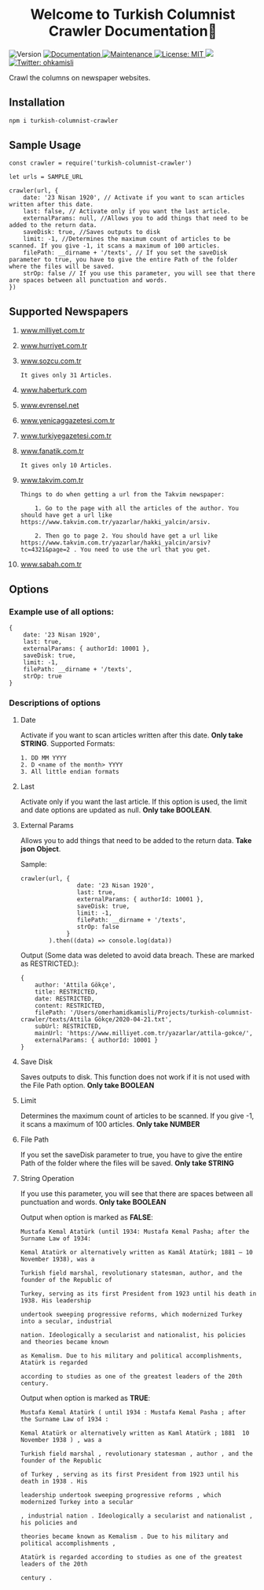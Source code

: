<h1 align="center">Welcome to Turkish Columnist Crawler Documentation👋</h1>
<p>
  <img alt="Version" src="https://img.shields.io/badge/version-1.0.2-blue.svg?cacheSeconds=2592000" />
  <a href="https://github.com/ohkamisli/turkish-columnist-crawler/blob/master/documentation/README.md" target="_blank">
    <img alt="Documentation" src="https://img.shields.io/badge/documentation-yes-brightgreen.svg" />
  </a>
  <a href="https://github.com/ohkamisli/turkish-columnist-crawler/graphs/commit-activity" target="_blank">
    <img alt="Maintenance" src="https://img.shields.io/badge/Maintained%3F-yes-green.svg" />
  </a>
  <a href="https://github.com/ohkamisli/turkish-columnist-crawler/blob/master/LICENSE" target="_blank">
    <img alt="License: MIT" src="https://img.shields.io/github/license/ohkamisli/Turkish-Columnist-Crawler" />
  </a>
  <a href="https://www.codacy.com/manual/ohkamisli/turkish-columnist-crawler?utm_source=github.com&amp;utm_medium=referral&amp;utm_content=ohkamisli/turkish-columnist-crawler&amp;utm_campaign=Badge_Grade"><img src="https://api.codacy.com/project/badge/Grade/3c439cde2e40429f809e587a0debef9c"/></a>
  <a href="https://twitter.com/ohkamisli" target="_blank">
    <img alt="Twitter: ohkamisli" src="https://img.shields.io/twitter/follow/ohkamisli.svg?style=social" />
  </a>
</p>

Crawl the columns on newspaper websites.

## Installation

```sh
npm i turkish-columnist-crawler
```

## Sample Usage

```
const crawler = require('turkish-columnist-crawler')

let urls = SAMPLE_URL

crawler(url, {
    date: '23 Nisan 1920', // Activate if you want to scan articles written after this date.
    last: false, // Activate only if you want the last article.
    externalParams: null, //Allows you to add things that need to be added to the return data.
    saveDisk: true, //Saves outputs to disk
    limit: -1, //Determines the maximum count of articles to be scanned. If you give -1, it scans a maximum of 100 articles.
    filePath: __dirname + '/texts', // If you set the saveDisk parameter to true, you have to give the entire Path of the folder where the files will be saved.
    strOp: false // If you use this parameter, you will see that there are spaces between all punctuation and words.
})
```

## Supported Newspapers

1.  www.milliyet.com.tr
2.  www.hurriyet.com.tr
3.  www.sozcu.com.tr

        It gives only 31 Articles.

4.  www.haberturk.com
5.  www.evrensel.net
6.  www.yenicaggazetesi.com.tr
7.  www.turkiyegazetesi.com.tr
8.  www.fanatik.com.tr

        It gives only 10 Articles.

9.  www.takvim.com.tr

        Things to do when getting a url from the Takvim newspaper:

            1. Go to the page with all the articles of the author. You should have get a url like https://www.takvim.com.tr/yazarlar/hakki_yalcin/arsiv.

            2. Then go to page 2. You should have get a url like https://www.takvim.com.tr/yazarlar/hakki_yalcin/arsiv?tc=4321&page=2 . You need to use the url that you get.

10) www.sabah.com.tr

## Options

### Example use of all options:

    {
        date: '23 Nisan 1920',
        last: true,
        externalParams: { authorId: 10001 },
        saveDisk: true,
        limit: -1,
        filePath: __dirname + '/texts',
        strOp: true
    }

### Descriptions of options

1.  Date

    Activate if you want to scan articles written after this date. **Only take STRING**.
    Supported Formats:

        1. DD MM YYYY
        2. D <name of the month> YYYY
        3. All little endian formats

2.  Last

    Activate only if you want the last article. If this option is used, the limit and date options are updated as null. **Only take BOOLEAN**.

3)  External Params

    Allows you to add things that need to be added to the return data. **Take json Object**.

    Sample:

        crawler(url, {
                        date: '23 Nisan 1920',
                        last: true,
                        externalParams: { authorId: 10001 },
                        saveDisk: true,
                        limit: -1,
                        filePath: __dirname + '/texts',
                        strOp: false
                     }
                ).then((data) => console.log(data))

    Output (Some data was deleted to avoid data breach. These are marked as RESTRICTED.):

        {
            author: 'Attila Gökçe',
            title: RESTRICTED,
            date: RESTRICTED,
            content: RESTRICTED,
            filePath: '/Users/omerhamidkamisli/Projects/turkish-columnist-crawler/texts/Attila Gökçe/2020-04-21.txt',
            subUrl: RESTRICTED,
            mainUrl: 'https://www.milliyet.com.tr/yazarlar/attila-gokce/',
            externalParams: { authorId: 10001 }
        }

4)  Save Disk

    Saves outputs to disk. This function does not work if it is not used with the File Path option. **Only take BOOLEAN**

5)  Limit

    Determines the maximum count of articles to be scanned. If you give -1, it scans a maximum of 100 articles. **Only take NUMBER**

6)  File Path

    If you set the saveDisk parameter to true, you have to give the entire Path of the folder where the files will be saved. **Only take STRING**

7)  String Operation

    If you use this parameter, you will see that there are spaces between all punctuation and words. **Only take BOOLEAN**

    Output when option is marked as **FALSE**:

        Mustafa Kemal Atatürk (until 1934: Mustafa Kemal Pasha; after the Surname Law of 1934:

        Kemal Atatürk or alternatively written as Kamâl Atatürk; 1881 – 10 November 1938), was a

        Turkish field marshal, revolutionary statesman, author, and the founder of the Republic of

        Turkey, serving as its first President from 1923 until his death in 1938. His leadership

        undertook sweeping progressive reforms, which modernized Turkey into a secular, industrial

        nation. Ideologically a secularist and nationalist, his policies and theories became known

        as Kemalism. Due to his military and political accomplishments, Atatürk is regarded

        according to studies as one of the greatest leaders of the 20th century.

    Output when option is marked as **TRUE**:

        Mustafa Kemal Atatürk ( until 1934 : Mustafa Kemal Pasha ; after the Surname Law of 1934 :

        Kemal Atatürk or alternatively written as Kaml Atatürk ; 1881  10 November 1938 ) , was a

        Turkish field marshal , revolutionary statesman , author , and the founder of the Republic

        of Turkey , serving as its first President from 1923 until his death in 1938 . His

        leadership undertook sweeping progressive reforms , which modernized Turkey into a secular

        , industrial nation . Ideologically a secularist and nationalist , his policies and

        theories became known as Kemalism . Due to his military and political accomplishments ,

        Atatürk is regarded according to studies as one of the greatest leaders of the 20th

        century .

